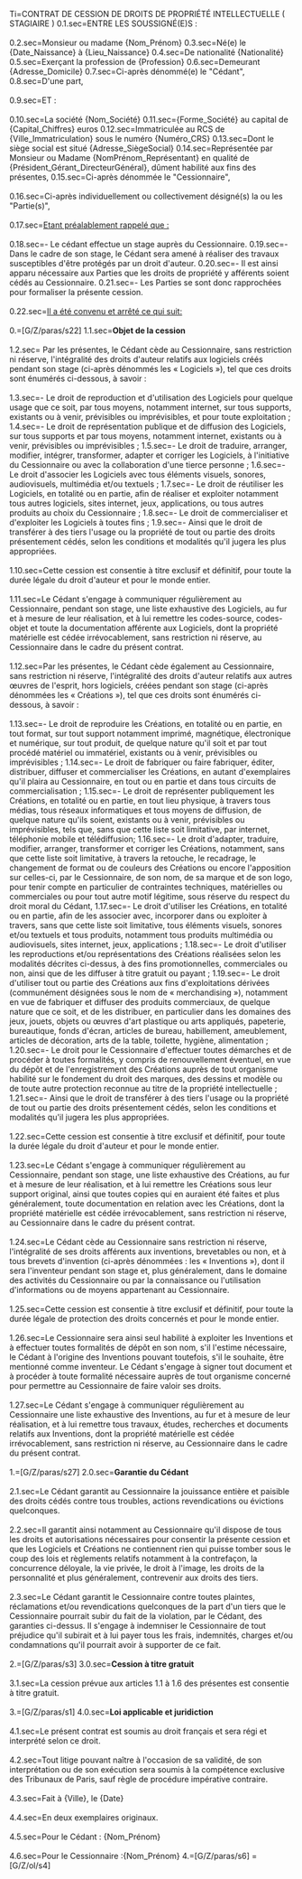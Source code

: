 Ti=CONTRAT DE CESSION DE DROITS DE PROPRIÉTÉ INTELLECTUELLE ( STAGIAIRE ) 
0.1.sec=ENTRE LES SOUSSIGNÉ(E)S :<br><br>
0.2.sec=Monsieur ou madame {Nom_Prénom}
0.3.sec=Né(e) le {Date_Naissance} à {Lieu_Naissance}
0.4.sec=De nationalité {Nationalité}
0.5.sec=Exerçant la profession de {Profession}
0.6.sec=Demeurant {Adresse_Domicile}
0.7.sec=Ci-après dénommé(e) le "Cédant",
0.8.sec=D'une part,<br><br>
0.9.sec=ET :<br><br>
0.10.sec=La société {Nom_Société}
0.11.sec={Forme_Société} au capital de {Capital_Chiffres} euros
0.12.sec=Immatriculée au RCS de {Ville_Immatriculation} sous le numéro {Numéro_CRS}
0.13.sec=Dont le siège social est situé {Adresse_SiègeSocial}
0.14.sec=Représentée par Monsieur ou Madame {NomPrénom_Représentant} en qualité de {Président_Gérant_DirecteurGénéral}, dûment habilité aux fins des présentes, 
0.15.sec=Ci-après dénommée le "Cessionnaire",<br><br>
0.16.sec=Ci-après individuellement ou collectivement désigné(s) la ou les "Partie(s)",<br><br>
0.17.sec=<u>Etant préalablement rappelé que :</u><br><br>
0.18.sec=- Le cédant effectue un stage auprès du Cessionnaire.
0.19.sec=- Dans le cadre de son stage, le Cédant sera amené à réaliser des travaux susceptibles d'être protégés par un droit d'auteur.
0.20.sec=- Il est ainsi apparu nécessaire aux Parties que les droits de propriété y afférents soient cédés au Cessionnaire.
0.21.sec=- Les Parties se sont donc rapprochées pour formaliser la présente cession.<br><br>
0.22.sec=<u>Il a été convenu et arrêté ce qui suit:</u><br><br>
0.=[G/Z/paras/s22]
1.1.sec=<b>Objet de la cession</b><br><br>
1.2.sec= Par les présentes, le Cédant cède au Cessionnaire, sans restriction ni réserve, l'intégralité des droits d'auteur relatifs aux logiciels créés pendant son stage (ci-après dénommés les « Logiciels »), tel que ces droits sont énumérés ci-dessous, à savoir :<br><br>
1.3.sec=- Le droit de reproduction et d'utilisation des Logiciels pour quelque usage que ce soit, par tous moyens, notamment internet, sur tous supports, existants ou à venir, prévisibles ou imprévisibles, et pour toute exploitation ;
1.4.sec=- Le droit de représentation publique et de diffusion des Logiciels, sur tous supports et par tous moyens, notamment internet, existants ou à venir, prévisibles ou imprévisibles ;
1.5.sec=- Le droit de traduire, arranger, modifier, intégrer, transformer, adapter et corriger les Logiciels, à l'initiative du Cessionnaire ou avec la collaboration d'une tierce personne ;
1.6.sec=- Le droit d'associer les Logiciels avec tous éléments visuels, sonores, audiovisuels, multimédia et/ou textuels ;
1.7.sec=- Le droit de réutiliser les Logiciels, en totalité ou en partie, afin de réaliser et exploiter notamment tous autres logiciels, sites internet, jeux, applications, ou tous autres produits au choix du Cessionnaire ;
1.8.sec=- Le droit de commercialiser et d'exploiter les Logiciels à toutes fins ;
1.9.sec=- Ainsi que le droit de transférer à des tiers l'usage ou la propriété de tout ou partie des droits présentement cédés, selon les conditions et modalités qu'il jugera les plus appropriées.<br><br>
1.10.sec=Cette cession est consentie à titre exclusif et définitif, pour toute la durée légale du droit d'auteur et pour le monde entier.<br><br>
1.11.sec=Le Cédant s'engage à communiquer régulièrement au Cessionnaire, pendant son stage, une liste exhaustive des Logiciels, au fur et à mesure de leur réalisation, et à lui remettre les codes-source, codes-objet et toute la documentation afférente aux Logiciels, dont la propriété matérielle est cédée irrévocablement, sans restriction ni réserve, au Cessionnaire dans le cadre du présent contrat.<br><br>
1.12.sec=Par les présentes, le Cédant cède également au Cessionnaire, sans restriction ni réserve, l'intégralité des droits d'auteur relatifs aux autres œuvres de l'esprit, hors logiciels, créées pendant son stage (ci-après dénommées les « Créations »), tel que ces droits sont énumérés ci-dessous, à savoir :<br><br>
1.13.sec=- Le droit de reproduire les Créations, en totalité ou en partie, en tout format, sur tout support notamment imprimé, magnétique, électronique et numérique, sur tout produit, de quelque nature qu'il soit et par tout procédé matériel ou immatériel, existants ou à venir, prévisibles ou imprévisibles ;
1.14.sec=- Le droit de fabriquer ou faire fabriquer, éditer, distribuer, diffuser et commercialiser les Créations, en autant d'exemplaires qu'il plaira au Cessionnaire, en tout ou en partie et dans tous circuits de commercialisation ;
1.15.sec=- Le droit de représenter publiquement les Créations, en totalité ou en partie, en tout lieu physique, à travers tous médias, tous réseaux informatiques et tous moyens de diffusion, de quelque nature qu'ils soient, existants ou à venir, prévisibles ou imprévisibles, tels que, sans que cette liste soit limitative, par internet, téléphonie mobile et télédiffusion;
1.16.sec=- Le droit d'adapter, traduire, modifier, arranger, transformer et corriger les Créations, notamment, sans que cette liste soit limitative, à travers la retouche, le recadrage, le changement de format ou de couleurs des Créations ou encore l'apposition sur celles-ci, par le Cessionnaire, de son nom, de sa marque et de son logo, pour tenir compte en particulier de contraintes techniques, matérielles ou commerciales ou pour tout autre motif légitime, sous réserve du respect du droit moral du Cédant,
1.17.sec=- Le droit d'utiliser les Créations, en totalité ou en partie, afin de les associer avec, incorporer dans ou exploiter à travers, sans que cette liste soit limitative, tous éléments visuels, sonores et/ou textuels et tous produits, notamment tous produits multimédia ou audiovisuels, sites internet, jeux, applications ;
1.18.sec=- Le droit d'utiliser les reproductions et/ou représentations des Créations réalisées selon les modalités décrites ci-dessus, à des fins promotionnelles, commerciales ou non, ainsi que de les diffuser à titre gratuit ou payant ;
1.19.sec=- Le droit d'utiliser tout ou partie des Créations aux fins d'exploitations dérivées (communément désignées sous le nom de « merchandising »), notamment en vue de fabriquer et diffuser des produits commerciaux, de quelque nature que ce soit, et de les distribuer, en particulier dans les domaines des jeux, jouets, objets ou œuvres d'art plastique ou arts appliqués, papeterie, bureautique, fonds d'écran, articles de bureau, habillement, ameublement, articles de décoration, arts de la table, toilette, hygiène, alimentation ;
1.20.sec=- Le droit pour le Cessionnaire d'effectuer toutes démarches et de procéder à toutes formalités, y compris de renouvellement éventuel, en vue du dépôt et de l'enregistrement des Créations auprès de tout organisme habilité sur le fondement du droit des marques, des dessins et modèle ou de toute autre protection reconnue au titre de la propriété intellectuelle ;
1.21.sec=- Ainsi que le droit de transférer à des tiers l'usage ou la propriété de tout ou partie des droits présentement cédés, selon les conditions et modalités qu'il jugera les plus appropriées.<br><br>
1.22.sec=Cette cession est consentie à titre exclusif et définitif, pour toute la durée légale du droit d'auteur et pour le monde entier.<br><br>
1.23.sec=Le Cédant s'engage à communiquer régulièrement au Cessionnaire, pendant son stage, une liste exhaustive des Créations, au fur et à mesure de leur réalisation, et à lui remettre les Créations sous leur support original, ainsi que toutes copies qui en auraient été faites et plus généralement, toute documentation en relation avec les Créations, dont la propriété matérielle est cédée irrévocablement, sans restriction ni réserve, au Cessionnaire dans le cadre du présent contrat.<br><br>
1.24.sec=Le Cédant cède au Cessionnaire sans restriction ni réserve, l'intégralité de ses droits afférents aux inventions, brevetables ou non, et à tous brevets d'invention (ci-après dénommées : les « Inventions »), dont il sera l'inventeur pendant son stage et, plus généralement, dans le domaine des activités du Cessionnaire ou par la connaissance ou l'utilisation d'informations ou de moyens appartenant au Cessionnaire.<br><br>
1.25.sec=Cette cession est consentie à titre exclusif et définitif, pour toute la durée légale de protection des droits concernés et pour le monde entier.<br><br>
1.26.sec=Le Cessionnaire sera ainsi seul habilité à exploiter les Inventions et à effectuer toutes formalités de dépôt en son nom, s'il l'estime nécessaire, le Cédant à l'origine des Inventions pouvant toutefois, s'il le souhaite, être mentionné comme inventeur. Le Cédant s'engage à signer tout document et à procéder à toute formalité nécessaire auprès de tout organisme concerné pour permettre au Cessionnaire de faire valoir ses droits.<br><br>
1.27.sec=Le Cédant s'engage à communiquer régulièrement au Cessionnaire une liste exhaustive des Inventions, au fur et à mesure de leur réalisation, et à lui remettre tous travaux, études, recherches et documents relatifs aux Inventions, dont la propriété matérielle est cédée irrévocablement, sans restriction ni réserve, au Cessionnaire dans le cadre du présent contrat.<br><br>
1.=[G/Z/paras/s27]
2.0.sec=<b>Garantie du Cédant</b><br><br>
2.1.sec=Le Cédant garantit au Cessionnaire la jouissance entière et paisible des droits cédés contre tous troubles, actions revendications ou évictions quelconques.<br><br>
2.2.sec=Il garantit ainsi notamment au Cessionnaire qu'il dispose de tous les droits et autorisations nécessaires pour consentir la présente cession et que les Logiciels et Créations ne contiennent rien qui puisse tomber sous le coup des lois et règlements relatifs notamment à la contrefaçon, la concurrence déloyale, la vie privée, le droit à l'image, les droits de la personnalité et plus généralement, contrevenir aux droits des tiers.<br><br>
2.3.sec=Le Cédant garantit le Cessionnaire contre toutes plaintes, réclamations et/ou revendications quelconques de la part d'un tiers que le Cessionnaire pourrait subir du fait de la violation, par le Cédant, des garanties ci-dessus. Il s'engage à indemniser le Cessionnaire de tout préjudice qu'il subirait et à lui payer tous les frais, indemnités, charges et/ou condamnations qu'il pourrait avoir à supporter de ce fait.<br><br>
2.=[G/Z/paras/s3]
3.0.sec=<b>Cession à titre gratuit</b><br><br>
3.1.sec=La cession prévue aux articles 1.1 à 1.6 des présentes est consentie à titre gratuit.<br><br>
3.=[G/Z/paras/s1]
4.0.sec=<b>Loi applicable et juridiction</b><br><br>
4.1.sec=Le présent contrat est soumis au droit français et sera régi et interprété selon ce droit.<br><br>
4.2.sec=Tout litige pouvant naître à l'occasion de sa validité, de son interprétation ou de son exécution sera soumis à la compétence exclusive des Tribunaux de Paris, sauf règle de procédure impérative contraire.<br><br>
4.3.sec=Fait à {Ville}, le {Date}<br><br>
4.4.sec=En deux exemplaires originaux.<br><br>
4.5.sec=Pour le Cédant : {Nom_Prénom}<br><br>
4.6.sec=Pour le Cessionnaire :{Nom_Prénom}
4.=[G/Z/paras/s6]
=[G/Z/ol/s4]  

